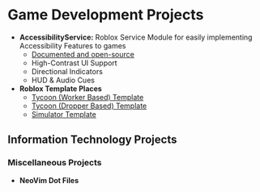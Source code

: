 <h1>Game Development Projects</h1>

<ul>
  <li>
    <b>AccessibilityService:</b> Roblox Service Module for easily implementing Accessibility Features to games
    <ul>
      <li><a href="https://github.com/yayosoup/AccessibilityService">Documented and open-source</a></li>
      <li>High-Contrast UI Support</li>
      <li>Directional Indicators</li>
      <li>HUD & Audio Cues</li>
    </ul>
  </li>
  <li>
    <b>Roblox Template Places</b>
    <ul>
      <li><a href="https://github.com/yayosoup/rblx-base-tycoon">Tycoon (Worker Based) Template</a></li>
      <li><a href="https://github.com/yayosoup/rblx-base-tycoon-worker">Tycoon (Dropper Based) Template</a></li>
      <li><a href="https://github.com/yayosoup/rblx-base-game-sim">Simulator Template</a></li>
    </ul>
  </li>
</ul>

<h2>Information Technology Projects</h2>

<h3>Miscellaneous Projects</h3>
<ul>
  <li>
    <b>NeoVim Dot Files</b>
  </li>
</ul>
